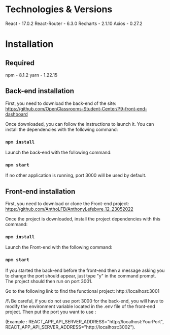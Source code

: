 # Technologies & Versions

React - 17.0.2
React-Router - 6.3.0
Recharts - 2.1.10
Axios - 0.27.2

# Installation

## Required

npm - 8.1.2
yarn - 1.22.15

## Back-end installation

First, you need to download the back-end of the site: https://github.com/OpenClassrooms-Student-Center/P9-front-end-dashboard

Once downloaded, you can follow the instructions to launch it. You can install the dependencies with the following command:

### `npm install`

Launch the back-end with the following command: 

### `npm start`

If no other application is running, port 3000 will be used by default.

## Front-end installation

First, you need to download or clone the Front-end project: https://github.com/AnthoLFB/AnthonyLefebvre_12_23052022

Once the project is downloaded, install the project dependencies with this command:

### `npm install`

Launch the Front-end with the following command: 

### `npm start`

If you started the back-end before the front-end then a message asking you to change the port should appear, just type "y" in the command prompt. The project should then run on port 3001.

Go to the following link to find the functional project: http://localhost:3001

/!\ Be careful, if you do not use port 3000 for the back-end, you will have to modify the environment variable located in the .env file of the front-end project. Then put the port you want to use :

(Example : REACT_APP_API_SERVER_ADDRESS="http://localhost:YourPort", REACT_APP_API_SERVER_ADDRESS="http://localhost:3002").